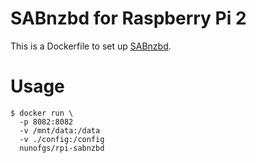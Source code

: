 # SABnzbd for Raspberry Pi 2

This is a Dockerfile to set up [SABnzbd](http://sabnzbd.org).

# Usage

```shell
$ docker run \
  -p 8082:8082
  -v /mnt/data:/data
  -v ./config:/config
  nunofgs/rpi-sabnzbd
```
